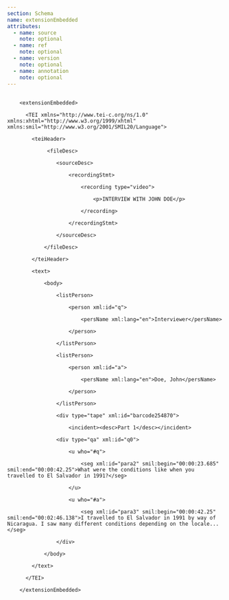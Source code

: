 ```yaml
---
section: Schema
name: extensionEmbedded
attributes:
  - name: source
    note: optional
  - name: ref
    note: optional
  - name: version
    note: optional
  - name: annotation
    note: optional
---
```


<pre>
  <code>
    &lt;extensionEmbedded&gt;<br>
      &lt;TEI xmlns=&quot;http://www.tei-c.org/ns/1.0&quot; xmlns:xhtml=&quot;http://www.w3.org/1999/xhtml&quot; xmlns:smil=&quot;http://www.w3.org/2001/SMIL20/Language&quot;&gt;<br>
        &lt;teiHeader&gt;<br>
             &lt;fileDesc&gt;<br>
                &lt;sourceDesc&gt;<br>
                    &lt;recordingStmt&gt;<br>
                        &lt;recording type=&quot;video&quot;&gt;<br>
                            &lt;p&gt;INTERVIEW WITH JOHN DOE&lt;/p&gt;<br>
                        &lt;/recording&gt;<br>
                    &lt;/recordingStmt&gt;<br>
                &lt;/sourceDesc&gt;<br>
            &lt;/fileDesc&gt;<br>
        &lt;/teiHeader&gt;<br>
        &lt;text&gt;<br>
            &lt;body&gt;<br>
                &lt;listPerson&gt;<br>
                    &lt;person xml:id=&quot;q&quot;&gt;<br>
                        &lt;persName xml:lang=&quot;en&quot;&gt;Interviewer&lt;/persName&gt;<br>
                    &lt;/person&gt;<br>
                &lt;/listPerson&gt;<br>
                &lt;listPerson&gt;<br>
                    &lt;person xml:id=&quot;a&quot;&gt;<br>
                        &lt;persName xml:lang=&quot;en&quot;&gt;Doe, John&lt;/persName&gt;<br>
                    &lt;/person&gt;<br>
                &lt;/listPerson&gt;<br>
                &lt;div type=&quot;tape&quot; xml:id=&quot;barcode254870&quot;&gt;<br>
                    &lt;incident&gt;&lt;desc&gt;Part 1&lt;/desc&gt;&lt;/incident&gt;<br>
                &lt;div type=&quot;qa&quot; xml:id=&quot;q0&quot;&gt;<br>
                    &lt;u who=&quot;#q&quot;&gt;<br>
                        &lt;seg xml:id=&quot;para2&quot; smil:begin=&quot;00:00:23.685&quot; smil:end=&quot;00:00:42.25&quot;&gt;What were the conditions like when you travelled to El Salvador in 1991?&lt;/seg&gt;<br>
                    &lt;/u&gt;<br>
                    &lt;u who=&quot;#a&quot;&gt;<br>
                        &lt;seg xml:id=&quot;para3&quot; smil:begin=&quot;00:00:42.25&quot; smil:end=&quot;00:02:46.138&quot;&gt;I travelled to El Salvador in 1991 by way of Nicaragua. I saw many different conditions depending on the locale...&lt;/seg&gt;<br>
                &lt;/div&gt;<br>
            &lt;/body&gt;<br>
        &lt;/text&gt;<br>
      &lt;/TEI&gt;<br>
    &lt;/extensionEmbedded&gt;<br>
  </code>
</pre>
